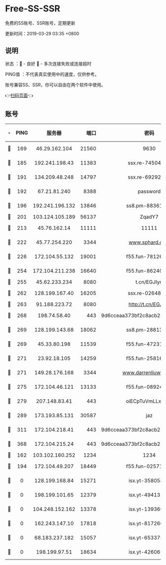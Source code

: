# Free-SS-SSR

免费的SS账号、SSR账号，定期更新

更新时间：2019-03-29 03:35 +0800

## 说明

状态     ：🙂 - 良好 🙁 - 多次连接失败或连接超时

PING值   ：不代表真实使用中的速度，仅供参考。

账号兼容SS、SSR，你可以自由在两个软件中使用。

👉[扫码页面](https://liesauer.github.io/Free-SS-SSR/)👈

## 账号

|-|PING|服务器|端口|密码|加密方式|区域|
|:----:|:----:|:-----:|-----:|:----:|:----:|:----:|
|🙂|169|46.29.162.104|21560|9630|aes-128-ctr|RU|
|🙂|185|192.241.198.43|11383|ssx.re-74504347|aes-256-cfb|US|
|🙂|191|134.209.48.248|14797|ssx.re-69292287|aes-256-cfb|US|
|🙂|192|67.21.81.240|8388|password|aes-256-cfb|US|
|🙂|196|192.241.196.132|13846|ss8.pm-88361455|aes-256-cfb|US|
|🙂|201|103.124.105.189|56137|ZqadY7|chacha20|US|
|🙂|213|45.76.162.14|11111|11111|aes-256-cfb|SG|
|🙂|222|45.77.254.220|3344|www.sphard.com|aes-256-cfb|SG|
|🙂|226|172.104.55.132|19001|f55.fun-78126963|aes-256-cfb|SG|
|🙂|254|172.104.211.238|16640|f55.fun-86240791|aes-256-cfb|US|
|🙂|255|45.62.233.234|8080|t.cn/EGJIyrl|rc4-md5|CA|
|🙂|262|128.199.167.40|16205|ssx.re-02648132|aes-256-cfb|SG|
|🙂|263|91.188.223.72|8080|http://t.cn/EGJIyrl|rc4-md5|RU|
|🙂|268|198.74.58.40|443|9d6cceaa373bf2c8acb22e60b6a58be6|aes-256-cfb|US|
|🙂|269|128.199.143.68|18062|ss8.pm-28813046|aes-256-cfb|SG|
|🙂|269|45.33.80.198|11539|f55.fun-47231627|aes-256-cfb|US|
|🙂|271|23.92.18.105|14259|f55.fun-25816002|aes-256-cfb|US|
|🙂|271|149.28.176.168|3344|www.darrenliuwei.com|aes-256-cfb|AU|
|🙂|275|172.104.46.121|13133|f55.fun-08924883|aes-256-cfb|SG|
|🙂|279|207.148.83.41|443|oiECpTuVmLLxk4Ts|aes-256-cfb|AU|
|🙂|289|173.193.85.131|30587|jaz|aes-256-cfb|US|
|🙂|311|172.104.218.41|443|9d6cceaa373bf2c8acb22e60b6a58be6|aes-256-cfb|US|
|🙂|368|172.104.215.24|443|9d6cceaa373bf2c8acb22e60b6a58be6|aes-256-cfb|US|
|🙂|162|103.102.160.252|1234|1234|rc4-md5|JP|
|🙂|194|172.104.49.207|18449|f55.fun-02571373|aes-256-cfb|SG|
|🙁|0|128.199.168.84|15271|isx.yt-35805853|aes-256-cfb|SG|
|🙁|0|198.199.101.65|12379|isx.yt-49413164|aes-256-cfb|US|
|🙁|0|104.248.152.162|13378|isx.yt-13936918|aes-256-cfb|SG|
|🙁|0|162.243.147.10|17818|isx.yt-81726610|aes-256-cfb|US|
|🙁|0|68.183.237.182|15057|isx.yt-65337564|aes-256-cfb|SG|
|🙁|0|198.199.97.51|18634|isx.yt-42606522|aes-256-cfb|US|
